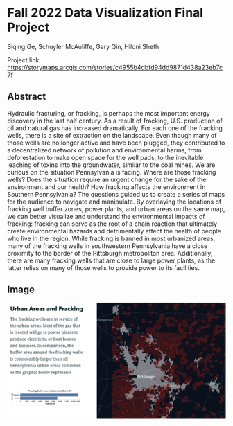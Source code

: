 # Fall 2022 Data Visualization Final Project

Siqing Ge, Schuyler McAuliffe, Gary Qin, Hiloni Sheth

Project link: https://storymaps.arcgis.com/stories/c4955b4dbfd94dd9871d438a23eb7c7f

## Abstract

Hydraulic fracturing, or fracking, is perhaps the most important energy discovery in the last half century. As a result of fracking, U.S. production of oil and natural gas has increased dramatically. For each one of the fracking wells, there is a site of extraction on the landscape. Even though many of those wells are no longer active and have been plugged, they contributed to a decentralized network of pollution and environmental harms, from deforestation to make open space for the well pads, to the inevitable leaching of toxins into the groundwater, similar to the coal mines. We are curious on the situation Pennsylvania is facing. Where are those fracking wells? Does the situation require an urgent change for the sake of the environment and our health? How fracking affects the environment in Southern Pennsylvania? The questions guided us to create a series of maps for the audience to navigate and manipulate. By overlaying the locations of fracking well buffer zones, power plants, and urban areas on the same map, we can better visualize and understand the environmental impacts of fracking: fracking can serve as the root of a chain reaction that ultimately create environmental hazards and detrimentally affect the health of people who live in the region. While fracking is banned in most urbanized areas, many of the fracking wells in southwestern Pennsylvania have a close proximity to the border of the Pittsburgh metropolitan area. Additionally, there are many fracking wells that are close to large power plants, as the latter relies on many of those wells to provide power to its facilities.

## Image
![alt text](https://github.com/CMU-Vis-2022/maps.github.io/blob/main/image.png?raw=true)

